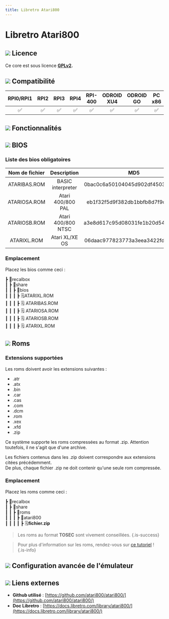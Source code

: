 ```yaml
---
title: Libretro Atari800
---
```


# Libretro Atari800



## ![](/migration-images/emulateurs/ordinosaures/atari-800/gerald-g-parchment-background-or-border-5.svg) Licence

Ce core est sous licence [**GPLv2**](https://github.com/atari800/atari800/blob/master/COPYING)**.**

## ![](/migration-images/emulateurs/ordinosaures/atari-800/compatibility.png) Compatibilité

| RPI0/RPI1 | RPI2 | RPI3 | RPI4 | RPI-400 | ODROID XU4 | ODROID GO | PC x86 | PC X86\_64 |
| :---: | :---: | :---: | :---: | :---: | :---: | :---: | :---: | :---: |
| ✅ | ✅ | ✅ | ✅ | ✅ | ✅ | ✅ | ✅ | ✅ |

## ![](/migration-images/emulateurs/ordinosaures/atari-800/cogwheel-145804_640.png) Fonctionnalités



## ![](/migration-images/emulateurs/ordinosaures/atari-800/tqfp32.svg) BIOS

### Liste des bios obligatoires

| Nom de fichier | Description | MD5 | Fourni |
| :---: | :---: | :---: | :---: |
| ATARIBAS.ROM | BASIC interpreter | 0bac0c6a50104045d902df4503a4c30b | ❌ |
| ATARIOSA.ROM | Atari 400/800 PAL | eb1f32f5d9f382db1bbfb8d7f9cb343a | ❌ |
| ATARIOSB.ROM | Atari 400/800 NTSC | a3e8d617c95d08031fe1b20d541434b2 | ❌ |
| ATARIXL.ROM | Atari XL/XE OS | 06daac977823773a3eea3422fd26a703 | ❌ |

### **Emplacement**

Placez les bios comme ceci :

┣ 📁recalbox  
┃ ┣ 📁share  
┃ ┃ ┣ 📁bios  
┃ ┃ ┃ ┣ 🗒ATARIXL.ROM  
┃ ┃ ┃ ┣ 🗒 ATARIBAS.ROM  
┃ ┃ ┃ ┣ 🗒 ATARIOSA.ROM  
┃ ┃ ┃ ┣ 🗒 ATARIOSB.ROM  
┃ ┃ ┃ ┣ 🗒 ATARIXL.ROM  

## ![](/migration-images/emulateurs/ordinosaures/atari-800/rom-30098_640.png) Roms

### **Extensions supportées**

Les roms doivent avoir les extensions suivantes :

* .atr
* .atx
* .bin
* .car
* .cas
* .com
* .dcm
* .rom
* .xex
* .xfd
* .zip

Ce système supporte les roms compressées au format .zip. Attention toutefois, il ne s'agit que d'une archive.

Les fichiers contenus dans les .zip doivent correspondre aux extensions citées précédemment.  
De plus, chaque fichier .zip ne doit contenir qu'une seule rom compressée.

### **Emplacement**

Placez les roms comme ceci : 

┣ 📁recalbox  
┃ ┣ 📁share  
┃ ┃ ┣ 📁roms  
┃ ┃ ┃ ┣ 📁atari800  
┃ ┃ ┃ ┃ ┣ 🗒**fichier.zip**  


>Les roms au format **TOSEC** sont vivement conseillées.
{.is-success}


>Pour plus d'information sur les roms, rendez-vous sur [ce tutoriel](/fr/tutoriels/jeux/generalite/les-roms-et-les-isos) !
{.is-info}

## ![](/migration-images/emulateurs/ordinosaures/atari-800/hammer-28636_640.png) Configuration avancée de l'émulateur



## ![](/migration-images/emulateurs/ordinosaures/atari-800/kisspng-web-development-world-wide-web-computer-icons-webs-world-wide-web-icon-png-5ab05c24477216.4540070115215073642927.png) Liens externes

* **Github utilisé** : [https://github.com/atari800/atari800/](https://github.com/atari800/atari800/)
* **Doc Libretro** : [https://docs.libretro.com/library/atari800/](https://docs.libretro.com/library/atari800/)

